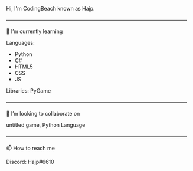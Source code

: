 Hi, I'm CodingBeach known as Hajp.

———————————————————————————————————

🌱 I’m currently learning

Languages:
- Python
- C#
- HTML5
- CSS
- JS

Libraries:
PyGame

———————————————————————————————————

💞️ I’m looking to collaborate on

untitled game, Python Language

———————————————————————————————————

📫 How to reach me

Discord: Hajp#6610
